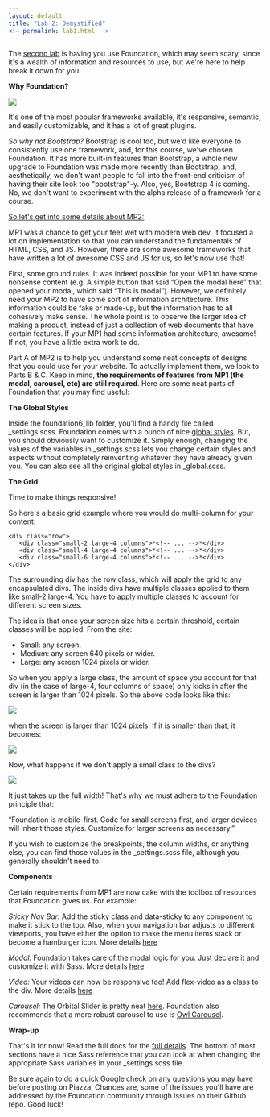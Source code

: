 ```yaml
---
layout: default
title: "Lab 2: Demystified"
<!— permalink: lab1.html -->
---
```


The [second lab](http://uiuc-web-programming.github.io/sp2016/Lab-2/) is having you use Foundation, which may seem scary, since it's a wealth of information and resources to use, but we're here to help break it down for you.

**Why Foundation?**

<img src="http://foundation.zurb.com/assets/img/learn/training/intro.png" style="display:block; margin-left:auto; margin-right:auto;"/>

It's one of the most popular frameworks available, it's responsive, semantic, and easily customizable, and it has a lot of great plugins.

<i>So why not Bootstrap?</i> Bootstrap is cool too, but we'd like everyone to consistently use one framework, and, for this course, we've chosen Foundation. It has more built-in features than Bootstrap, a whole new upgrade to Foundation was made more recently than Bootstrap, and, aesthetically, we don't want people to fall into the front-end criticism of having their site look too "bootstrap"-y. Also, yes, Bootstrap 4 is coming. No, we don't want to experiment with the alpha release of a framework for a course.

<u>So let's get into some details about MP2:</u>

MP1 was a chance to get your feet wet with modern web dev. It focused a lot on implementation so that you can understand the fundamentals of HTML, CSS, and JS. However, there are some awesome frameworks that have written a lot of awesome CSS and JS for us, so let's now use that!

First, some ground rules. It was indeed possible for your MP1 to have some nonsense content (e.g. A simple button that said “Open the modal here” that opened your modal, which said “This is modal”). However, we definitely need your MP2 to have some sort of information architecture. This information could be fake or made-up, but the information has to all cohesively make sense. The whole point is to observe the larger idea of making a product, instead of just a collection of web documents that have certain features. If your MP1 had some information architecture, awesome! If not, you have a little extra work to do.

Part A of MP2 is to help you understand some neat concepts of designs that you could use for your website. To actually implement them, we look to Parts B & C. Keep in mind, <b>the requirements of features from MP1 (the modal, carousel, etc) are still required</b>. Here are some neat parts of Foundation that you may find useful:

**The Global Styles**

Inside the foundation6_lib folder, you'll find a handy file called _settings.scss. Foundation comes with a bunch of nice [global styles](http://foundation.zurb.com/sites/docs/global.html). But, you should obviously want to customize it. Simply enough, changing the values of the variables in _settings.scss lets you change certain styles and aspects without completely reinventing whatever they have already given you. You can also see all the original global styles in _global.scss.

**The Grid**

Time to make things responsive!

So here's a basic grid example where you would do multi-column for your content:

	<div class="row"> 
	   <div class="small-2 large-4 columns">*<!-- ... -->*</div> 
	   <div class="small-4 large-4 columns">*<!-- ... -->*</div> 
	   <div class="small-6 large-4 columns">*<!-- ... -->*</div> 
	</div>

The surrounding div has the row class, which will apply the grid to any encapsulated divs. The inside divs have multiple classes applied to them like small-2 large-4. You have to apply multiple classes to account for different screen sizes.

The idea is that once your screen size hits a certain threshold, certain classes will be applied. From the site:

* Small: any screen.
* Medium: any screen 640 pixels or wider.
* Large: any screen 1024 pixels or wider.

So when you apply a large class, the amount of space you account for that div (in the case of large-4, four columns of space) only kicks in after the screen is larger than 1024 pixels. So the above code looks like this:

<img src="http://i.imgur.com/dHbso9G.png">

when the screen is larger than 1024 pixels. If it is smaller than that, it becomes:

<img src="http://i.imgur.com/GXHSVcw.png">

Now, what happens if we don't apply a small class to the divs?

<img src="http://i.imgur.com/qjLwmLD.png">

It just takes up the full width! That's why we must adhere to the Foundation principle that:

“Foundation is mobile-first. Code for small screens first, and larger devices will inherit those styles. Customize for larger screens as necessary.”

If you wish to customize the breakpoints, the column widths, or anything else, you can find those values in the _settings.scss file, although you generally shouldn't need to.

**Components**

Certain requirements from MP1 are now cake with the toolbox of resources that Foundation gives us. For example:

_Sticky Nav Bar:_
Add the sticky class and data-sticky to any component to make it stick to the top. Also, when your navigation bar adjusts to different viewports, you have either the option to make the menu items stack or become a hamburger icon. More details [here](http://foundation.zurb.com/sites/docs/responsive-navigation.html)

_Modal:_
Foundation takes care of the modal logic for you. Just declare it and customize it with Sass. More details [here](http://foundation.zurb.com/sites/docs/reveal.html)

_Video:_
Your videos can now be responsive too! Add flex-video as a class to the div. More details [here](http://foundation.zurb.com/sites/docs/flex-video.html)

_Carousel:_
The Orbital Slider is pretty neat [here](http://foundation.zurb.com/sites/docs/orbit.html). Foundation also recommends that a more robust carousel to use is [Owl Carousel](http://owlgraphic.com/owlcarousel/).

**Wrap-up**

That's it for now! Read the full docs for the [full details](http://foundation.zurb.com/sites/docs/). The bottom of most sections have a nice Sass reference that you can look at when changing the appropriate Sass variables in your _settings.scss file.

Be sure again to do a quick Google check on any questions you may have before posting on Piazza. Chances are, some of the issues you'll have are addressed by the Foundation community through issues on their Github repo. Good luck!
